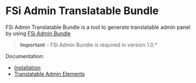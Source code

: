 # FSi Admin Translatable Bundle

FSi Admin Translatable Bundle is a tool to generate translatable admin panel by using [FSi Admin Bundle](https://github.com/fsi-open/admin-bundle)

> **Important** - FSi Admin Bundle is required in version 1.0.*

Documentation:

- [Installation](Resources/doc/installation.md)
- [Translatable Admin Elements](Resources/doc/admin_element.md)
